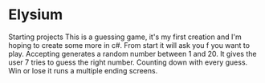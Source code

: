 # Elysium
Starting projects
This is a guessing game, it's my first creation and I'm hoping to create some more in c#.
From start it will ask you f you want to play.
Accepting generates a random number between 1 and 20.
It gives the user 7 tries to guess the right number.
Counting down with every guess.
Win or lose it runs a multiple ending screens.
